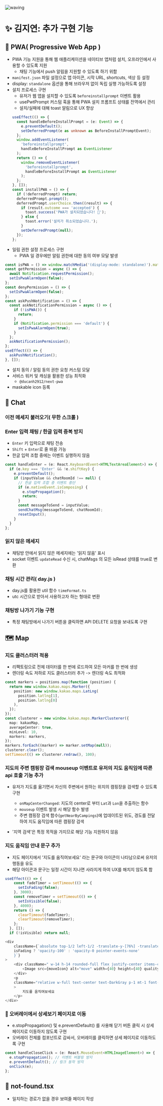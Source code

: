 ![waving](https://capsule-render.vercel.app/api?type=waving&height=200&fontAlignY=40&text=campingping&color=gradient)

# ✨ 김지연: 추가 구현 기능

## 📲 PWA( Progressive Web App )

- PWA 기능 지원을 통해 웹 애플리케이션을 네이티브 앱처럼 설치, 오프라인에서 사용할 수 있도록 지원
  - 채팅 기능에서 push 알림을 지원할 수 있도록 하기 위함
- `manifest.json` 파일 설정으로 앱 아이콘, 시작 URL, shortcuts, 색상 등 설정
- display: `standalone` 옵션을 통해 브라우저 없이 독립 실행 가능하도록 설정
- 설치 프로세스 구현
  - 유저가 웹 앱을 설치할 수 있도록 `beforeinstallprompt` 이벤트 활용
  - usePwtPrompt 커스텀 훅을 통해 PWA 설치 프롬프트 상태를 전역에서 관리
  - 설치/실패에 대해 toast 알림으로 UX 향상
  ```typescript
  useEffect(() => {
    const handleBeforeInstallPrompt = (e: Event) => {
      e.preventDefault();
      setDeferredPrompt(e as unknown as BeforeInstallPromptEvent);
    };
    window.addEventListener(
      'beforeinstallprompt',
      handleBeforeInstallPrompt as EventListener
    );
    return () => {
      window.removeEventListener(
        'beforeinstallprompt',
        handleBeforeInstallPrompt as EventListener
      );
    };
  }, []);
  const installPWA = () => {
    if (!deferredPrompt) return;
    deferredPrompt.prompt();
    deferredPrompt.userChoice.then((result) => {
      if (result.outcome === 'accepted') {
        toast.success('PWA가 설치되었습니다! 🎉');
      } else {
        toast.error('설치가 취소되었습니다.');
      }
      setDeferredPrompt(null);
    });
  };
  ```
- 일림 권한 설정 프로세스 구현
  - PWA 일 경우에만 알림 권한에 대한 동의 여부 모달 발생

```typescript
const isPWA = () => window.matchMedia('(display-mode: standalone)').matches;
const getPermission = async () => {
  await Notification.requestPermission();
  setIsPwaAlarmOpen(false);
};
const denyPermission = () => {
  setIsPwaAlarmOpen(false);
};
const askPushNotification = () => {
  const askNotificationPermission = async () => {
    if (!isPWA()) {
      return;
    }
    if (Notification.permission === 'default') {
      setIsPwaAlarmOpen(true);
    }
  };
  askNotificationPermission();
};
useEffect(() => {
  askPushNotification();
}, []);
```

- 설치 동의 / 알림 동의 권한 요청 커스텀 모달
- 서비스 워커 및 캐싱을 활용한 성능 최적화
  - `@ducanh2912/next-pwa`
- maskable icon 등록

## 💬 Chat

### 이전 메세지 불러오기( 무한 스크롤 )

### Enter 입력 채팅 / 한글 입력 중복 방지

- `Enter` 키 입력으로 채팅 전송
- `Shift` + `Enter`로 줄 바꿈 가능
- 한글 입력 조합 중에는 이벤트 실행하지 않음

```typescript
const handleEnter = (e: React.KeyboardEvent<HTMLTextAreaElement>) => {
  if (e.key === 'Enter' && !e.shiftKey) {
    e.preventDefault();
    if (inputValue && chatRoomId !== null) {
      // 한글 입력 조합 중 이벤트 중단
      if (e.nativeEvent.isComposing) {
        e.stopPropagation();
        return;
      }
      const messageToSend = inputValue;
      sendChatMsg(messageToSend, chatRoomId);
      resetInput();
    }
  }
};
```

### 읽지 않은 메세지

- 채팅방 안에서 읽지 않은 메세지에는 '읽지 않음' 표시
- socket 이벤트 `updateRead` 수신 시, chatMsgs 의 모든 isRead 상태를 true로 변환

### 채팅 시간 관리( day.js )

- day.js를 활용한 util 함수 `timeFormat.ts`
- utc 시간으로 받아서 사용하고자 하는 형태로 변환

### 채팅방 나가기 기능 구현

- 특정 채팅방에서 나가기 버튼을 클릭하면 API DELETE 요청을 보내도록 구현

## 🗺️ Map

### 지도 클러스터러 적용

- 리팩토링으로 전체 데이터를 한 번에 로드하여 모든 마커를 한 번에 생성
- 렌더링 속도 저하로 지도 클러스터러 추가 -> 렌더링 속도 최적화

```typescript
const markers = positions.map(function (position) {
  return new window.kakao.maps.Marker({
    position: new window.kakao.maps.LatLng(
      position.latlng[1],
      position.latlng[0]
    ),
  });
});
const clusterer = new window.kakao.maps.MarkerClusterer({
  map: kakaoMap,
  averageCenter: true,
  minLevel: 10,
  markers: markers,
});
markers.forEach((marker) => marker.setMap(null));
clusterer.clear();
setTimeout(() => clusterer.redraw(), 100);
```

### 지도의 주변 캠핑장 검색 mouseup 이벤트로 유저의 지도 움직임에 따른 api 호출 기능 추가

- 유저가 지도를 옮기면서 자신의 주변에서 원하는 위치의 캠핑장을 검색할 수 있도록 구현

  - `onMapCenterChanged`: 지도의 center로 부터 `Lat`과 `Lon`을 추출하는 함수
  - `mouseup` 이벤트 발생 시 해당 함수 발생
  - 주변 캠핑장 검색 함수(`getNearByCampings`)에 업데이트된 위도, 경도를 전달하여 지도 움직임에 따른 캠핑장 검색

- '지역 검색'은 특정 목적을 가지므로 해당 기능 지원하지 않음

### 지도 움직임 안내 문구 추가

- 지도 페이지에서 '지도를 움직여보세요' 라는 문구와 아이콘이 나타남으로써 유저의 행동을 유도
- 해당 아이콘과 문구는 일정 시간이 지나면 사라지게 하여 UX를 해치지 않도록 함

```typescript
useEffect(() => {
    const fadeTimer = setTimeout(() => {
      setIsFading(false);
    }, 3000);
    const removeTimer = setTimeout(() => {
      setIsVisible(false);
    }, 4000);
    return () => {
      clearTimeout(fadeTimer);
      clearTimeout(removeTimer);
    };
  }, []);
  if (!isVisible) return null;

<div
    className={`absolute top-1/2 left-1/2 -translate-y-[76%] -translate-x-1/2 flex flex-col justify-center items-center z-zMapModal transition-opacity duration-[1500ms] ease-out ${
    isFading ? 'opacity-100' : 'opacity-0 pointer-events-none'
    }`}
>
    <div className=" w-14 h-14 rounded-full flex justify-center items-center bg-white shadow-shadowCustom  ">
        <Image src={moveIcon} alt="move" width={40} height={40} quality={20} />
    </div>
    <p
    className="relative w-full text-center text-DarkGray p-1 mt-1 font-semibold bg-white rounded-xl shadow-shadowCustom"
    >
        지도를 움직여보세요
    </p>
</div>
```

### 🌠 오버레이에서 상세보기 페이지로 이동

- e.stopPropagation() 및 e.preventDefault() 를 사용해 닫기 버튼 클릭 시 상세 페이지로 이동하지 않도록 구현
- 오버레이 전체를 <Link> 컴포넌트로 감싸서, 오버레이를 클릭하면 상세 페이지로 이동하도록 구현

```typescript
const handleCloseClick = (e: React.MouseEvent<HTMLImageElement>) => {
  e.stopPropagation(); // 이벤트 버블링 방지
  e.preventDefault(); // 링크 동작 방지
  onClick(e);
};
```

## 📍 not-found.tsx

- 일치하는 경로가 없을 경우 보여줄 페이지 작성
